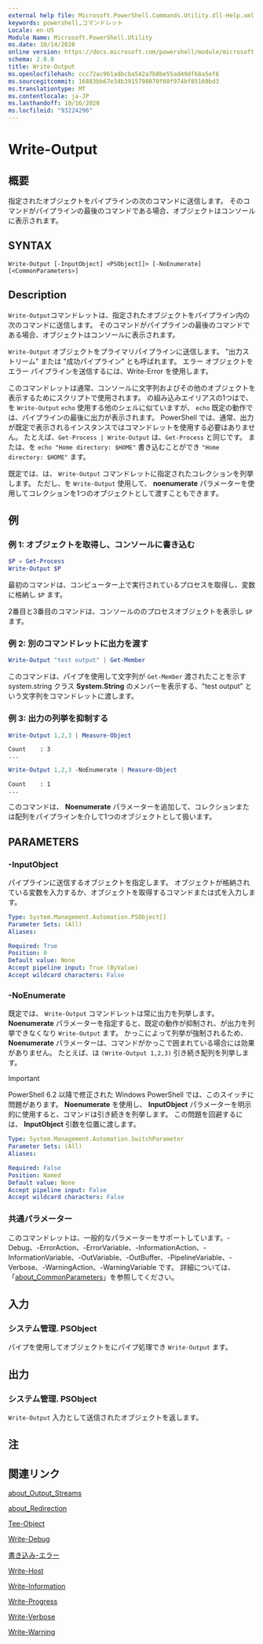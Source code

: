 ```yaml
---
external help file: Microsoft.PowerShell.Commands.Utility.dll-Help.xml
keywords: powershell,コマンドレット
Locale: en-US
Module Name: Microsoft.PowerShell.Utility
ms.date: 10/14/2020
online version: https://docs.microsoft.com/powershell/module/microsoft.powershell.utility/write-output?view=powershell-5.1&WT.mc_id=ps-gethelp
schema: 2.0.0
title: Write-Output
ms.openlocfilehash: ccc72ac961adbcba542a7b8be55ad49df68a5ef6
ms.sourcegitcommit: 16883bb67e34b3915798070f60f974bf85160bd3
ms.translationtype: MT
ms.contentlocale: ja-JP
ms.lasthandoff: 10/16/2020
ms.locfileid: "93224296"
---
```

# Write-Output

## 概要
指定されたオブジェクトをパイプラインの次のコマンドに送信します。 そのコマンドがパイプラインの最後のコマンドである場合、オブジェクトはコンソールに表示されます。

## SYNTAX

```
Write-Output [-InputObject] <PSObject[]> [-NoEnumerate] [<CommonParameters>]
```

## Description

`Write-Output`コマンドレットは、指定されたオブジェクトをパイプライン内の次のコマンドに送信します。
そのコマンドがパイプラインの最後のコマンドである場合、オブジェクトはコンソールに表示されます。

`Write-Output` オブジェクトをプライマリパイプラインに送信します。 "出力ストリーム" または "成功パイプライン" とも呼ばれます。 エラー オブジェクトをエラー パイプラインを送信するには、Write-Error を使用します。

このコマンドレットは通常、コンソールに文字列およびその他のオブジェクトを表示するためにスクリプトで使用されます。 の組み込みエイリアスの1つはで、を `Write-Output` `echo` 使用する他のシェルに似ていますが、 `echo` 既定の動作では、パイプラインの最後に出力が表示されます。 PowerShell では、通常、出力が既定で表示されるインスタンスではコマンドレットを使用する必要はありません。 たとえば、`Get-Process | Write-Output` は、`Get-Process` と同じです。 または、を `echo "Home directory: $HOME"` 書き込むことができ `"Home directory: $HOME"` ます。

既定では、は、 `Write-Output` コマンドレットに指定されたコレクションを列挙します。 ただし、を `Write-Output` 使用して、 **noenumerate** パラメーターを使用してコレクションを1つのオブジェクトとして渡すこともできます。

## 例

### 例 1: オブジェクトを取得し、コンソールに書き込む

```powershell
$P = Get-Process
Write-Output $P
```

最初のコマンドは、コンピューター上で実行されているプロセスを取得し、変数に格納し `$P` ます。

2番目と3番目のコマンドは、コンソールののプロセスオブジェクトを表示し `$P` ます。

### 例 2: 別のコマンドレットに出力を渡す

```powershell
Write-Output "test output" | Get-Member
```

このコマンドは、パイプを使用して文字列が `Get-Member` 渡されたことを示す system.string クラス **System.String** のメンバーを表示する、"test output" という文字列をコマンドレットに渡します。

### 例 3: 出力の列挙を抑制する

```powershell
Write-Output 1,2,3 | Measure-Object
```

```Output
Count    : 3
...
```

```powershell
Write-Output 1,2,3 -NoEnumerate | Measure-Object
```

```Output
Count    : 1
...
```

このコマンドは、 **Noenumerate** パラメーターを追加して、コレクションまたは配列をパイプラインを介して1つのオブジェクトとして扱います。

## PARAMETERS

### -InputObject

パイプラインに送信するオブジェクトを指定します。 オブジェクトが格納されている変数を入力するか、オブジェクトを取得するコマンドまたは式を入力します。

```yaml
Type: System.Management.Automation.PSObject[]
Parameter Sets: (All)
Aliases:

Required: True
Position: 0
Default value: None
Accept pipeline input: True (ByValue)
Accept wildcard characters: False
```

### -NoEnumerate

既定では、 `Write-Output` コマンドレットは常に出力を列挙します。 **Noenumerate** パラメーターを指定すると、既定の動作が抑制され、が出力を列挙できなくなり `Write-Output` ます。 かっこによって列挙が強制されるため、 **Noenumerate** パラメーターは、コマンドがかっこで囲まれている場合には効果がありません。 たとえば、は `(Write-Output 1,2,3)` 引き続き配列を列挙します。

> [!IMPORTANT]
> PowerShell 6.2 以降で修正された Windows PowerShell では、このスイッチに問題があります。 **Noenumerate** を使用し、 **InputObject** パラメーターを明示的に使用すると、コマンドは引き続きを列挙します。 この問題を回避するには、 **InputObject** 引数を位置に渡します。

```yaml
Type: System.Management.Automation.SwitchParameter
Parameter Sets: (All)
Aliases:

Required: False
Position: Named
Default value: None
Accept pipeline input: False
Accept wildcard characters: False
```

### 共通パラメーター

このコマンドレットは、一般的なパラメーターをサポートしています。-Debug、-ErrorAction、-ErrorVariable、-InformationAction、-InformationVariable、-OutVariable、-OutBuffer、-PipelineVariable、-Verbose、-WarningAction、-WarningVariable です。 詳細については、「[about_CommonParameters](https://go.microsoft.com/fwlink/?LinkID=113216)」を参照してください。

## 入力

### システム管理. PSObject

パイプを使用してオブジェクトをにパイプ処理でき `Write-Output` ます。

## 出力

### システム管理. PSObject

`Write-Output` 入力として送信されたオブジェクトを返します。

## 注

## 関連リンク

[about_Output_Streams](../Microsoft.PowerShell.Core/About/about_Output_Streams.md)

[about_Redirection](../Microsoft.PowerShell.Core/About/about_Redirection.md)

[Tee-Object](Tee-Object.md)

[Write-Debug](Write-Debug.md)

[書き込み-エラー](Write-Error.md)

[Write-Host](Write-Host.md)

[Write-Information](Write-Information.md)

[Write-Progress](Write-Progress.md)

[Write-Verbose](Write-Verbose.md)

[Write-Warning](Write-Warning.md)

